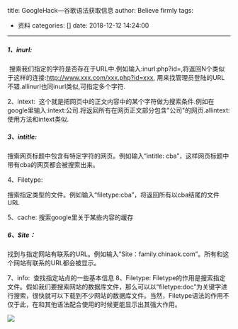 title: GoogleHack—谷歌语法获取信息
author: Believe firmly
tags:
  - 资料
categories: []
date: 2018-12-12 14:24:00
---

##### 1、inurl:
 搜索我们指定的字符是否存在于URL中.例如输入:inurl:php?id=,将返回N个类似于这样的连接:http://www.xxx.com/xxx.php?id=xxx,
用来找管理员登陆的URL不错.allinurl也同inurl类似,可指定多个字符.
 <!--more-->
2、intext:
 这个就是把网页中的正文内容中的某个字符做为搜索条件.例如在google里输入:intext:公司.将返回所有在网页正文部分包含"公司"的网页.allintext:使用方法和intext类似.

##### 3、intitle:
搜索网页标题中包含有特定字符的网页。例如输入“intitle: cba”，这样网页标题中带有cba的网页都会被搜索出来。

4、Filetype:

搜索指定类型的文件。例如输入“filetype:cba”，将返回所有以cba结尾的文件URL

5、cache:
搜索google里关于某些内容的缓存

##### 6、Site：
找到与指定网站有联系的URL。例如输入“Site：family.chinaok.com”。所有和这个网站有联系的URL都会被显示。

7、info: 
查找指定站点的一些基本信息
8、Filetype:
Filetype的作用是搜索指定文件。假如我们要搜索网站的数据库文件，那么可以以“filetype:doc”为关键字进行搜索，很快就可以下载到不少网站的数据库文件。当然，Filetype语法的作用不仅于此，在和其他语法配合使用的时候更能显示出其强大作用。

![](1.png)